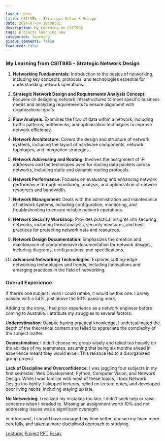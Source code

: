 ```yaml
---

layout: post  
title: CSIT985 - Strategic Network Design  
date: 2024-07-04 18:00:01  
description: My Learning on CSIT985  
tags: projects learning uow  
categories: learning  
giscus_comments: false  
featured: false  
---
```


### My Learning from CSIT985 - Strategic Network Design

1. **Networking Fundamentals**: Introduction to the basics of networking, including key concepts, protocols, and technologies essential for understanding network operations.

2. **Strategic Network Design and Requirements Analysis Concept**: Focuses on designing network infrastructures to meet specific business needs and analyzing requirements to ensure alignment with organizational goals.

3. **Flow Analysis**: Examines the flow of data within a network, including traffic patterns, bottlenecks, and optimization techniques to improve network efficiency.

4. **Network Architecture**: Covers the design and structure of network systems, including the layout of hardware components, network topologies, and integration strategies.

5. **Network Addressing and Routing**: Involves the assignment of IP addresses and the techniques used for routing data packets across networks, including static and dynamic routing protocols.

6. **Network Performance**: Focuses on evaluating and enhancing network performance through monitoring, analysis, and optimization of network resources and bandwidth.

7. **Network Management**: Deals with the administration and maintenance of network systems, including configuration, monitoring, and troubleshooting to ensure reliable network operations.

8. **Network Security Workshop**: Provides practical insights into securing networks, including threat analysis, security measures, and best practices for protecting network data and resources.

9. **Network Design Documentation**: Emphasizes the creation and maintenance of comprehensive documentation for network designs, including diagrams, configurations, and specifications.

10. **Advanced Networking Technologies**: Explores cutting-edge networking technologies and trends, including innovations and emerging practices in the field of networking.

### Overall Experience

If there’s one subject I wish I could retake, it would be this one. I barely passed with a 54%, just above the 50% passing mark.

Adding to the irony, I had prior experience as a network engineer before coming to Australia. I attribute my struggles to several factors:

**Underestimation**: Despite having practical knowledge, I underestimated the depth of the theoretical content and failed to appreciate the complexity of the subject matter.

**Overestimation**: I didn’t choose my group wisely and relied too heavily on the abilities of my teammates, assuming that being six months ahead in experience meant they would excel. This reliance led to a disorganized group project.

**Lack of Discipline and Overconfidence**: I was juggling four subjects in my first semester: Web Development, Python, Computer Vision, and Network Design. While I was familiar with most of these topics, I took Network Design too lightly. I skipped lectures, relied on lecture notes, and developed poor living habits, including staying up late.

**No Networking**: I realized my mistakes too late. I didn’t seek help or raise concerns when I needed to. Missing an assignment worth 10% and not addressing issues was a significant oversight.

In retrospect, I should have managed my time better, chosen my team more carefully, and taken a more disciplined approach to studying.

[Lectures](/assets/pdf/network/Network.zip)
[Project](/assets/pdf/network/Secure%20On-demand%20Health%20Services.pdf)
[PPT](/assets/pdf/network/SOHS.pdf)
[Essay](/assets/pdf/network/Automation%20in%20IT%20systems%20for%20Corporation.pdf)